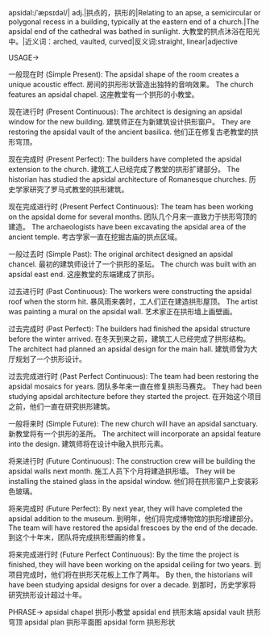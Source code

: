 apsidal:/ˈæpsɪdəl/| adj.|拱点的，拱形的|Relating to an apse, a semicircular or polygonal recess in a building, typically at the eastern end of a church.|The apsidal end of the cathedral was bathed in sunlight.  大教堂的拱点沐浴在阳光中。|近义词：arched, vaulted, curved|反义词:straight, linear|adjective

USAGE->

一般现在时 (Simple Present):
The apsidal shape of the room creates a unique acoustic effect.  房间的拱形形状营造出独特的音响效果。
The church features an apsidal chapel.  这座教堂有一个拱形的小教堂。


现在进行时 (Present Continuous):
The architect is designing an apsidal window for the new building.  建筑师正在为新建筑设计拱形窗户。
They are restoring the apsidal vault of the ancient basilica.  他们正在修复古老教堂的拱形穹顶。


现在完成时 (Present Perfect):
The builders have completed the apsidal extension to the church.  建筑工人已经完成了教堂的拱形扩建部分。
The historian has studied the apsidal architecture of Romanesque churches.  历史学家研究了罗马式教堂的拱形建筑。


现在完成进行时 (Present Perfect Continuous):
The team has been working on the apsidal dome for several months.  团队几个月来一直致力于拱形穹顶的建造。
The archaeologists have been excavating the apsidal area of the ancient temple.  考古学家一直在挖掘古庙的拱点区域。


一般过去时 (Simple Past):
The original architect designed an apsidal chancel.  最初的建筑师设计了一个拱形的圣坛。
The church was built with an apsidal east end.  这座教堂的东端建成了拱形。


过去进行时 (Past Continuous):
The workers were constructing the apsidal roof when the storm hit.  暴风雨来袭时，工人们正在建造拱形屋顶。
The artist was painting a mural on the apsidal wall.  艺术家正在拱形墙上画壁画。


过去完成时 (Past Perfect):
The builders had finished the apsidal structure before the winter arrived.  在冬天到来之前，建筑工人已经完成了拱形结构。
The architect had planned an apsidal design for the main hall.  建筑师曾为大厅规划了一个拱形设计。


过去完成进行时 (Past Perfect Continuous):
The team had been restoring the apsidal mosaics for years.  团队多年来一直在修复拱形马赛克。
They had been studying apsidal architecture before they started the project.  在开始这个项目之前，他们一直在研究拱形建筑。


一般将来时 (Simple Future):
The new church will have an apsidal sanctuary.  新教堂将有一个拱形的圣所。
The architect will incorporate an apsidal feature into the design.  建筑师将在设计中融入拱形元素。


将来进行时 (Future Continuous):
The construction crew will be building the apsidal walls next month.  施工人员下个月将建造拱形墙。
They will be installing the stained glass in the apsidal window.  他们将在拱形窗户上安装彩色玻璃。


将来完成时 (Future Perfect):
By next year, they will have completed the apsidal addition to the museum.  到明年，他们将完成博物馆的拱形增建部分。
The team will have restored the apsidal frescoes by the end of the decade.  到这个十年末，团队将完成拱形壁画的修复。


将来完成进行时 (Future Perfect Continuous):
By the time the project is finished, they will have been working on the apsidal ceiling for two years.  到项目完成时，他们将在拱形天花板上工作了两年。
By then, the historians will have been studying apsidal designs for over a decade. 到那时，历史学家将研究拱形设计超过十年。


PHRASE->
apsidal chapel 拱形小教堂
apsidal end 拱形末端
apsidal vault 拱形穹顶
apsidal plan 拱形平面图
apsidal form 拱形形状
